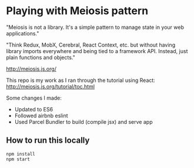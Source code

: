# Playing with Meiosis pattern

"Meiosis is not a library. It's a simple pattern to manage state in your web applications."

"Think Redux, MobX, Cerebral, React Context, etc. but without having library imports everywhere and being tied to a framework API. Instead, just plain functions and objects."

http://meiosis.js.org/

This repo is my work as I ran through the tutorial using React: http://meiosis.js.org/tutorial/toc.html

Some changes I made:

  * Updated to ES6
  * Followed airbnb eslint
  * Used Parcel Bundler to build (compile jsx) and serve app

## How to run this locally

    npm install
    npm start
